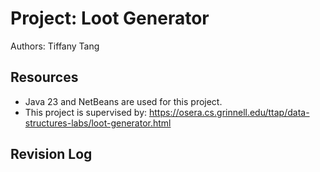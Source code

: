 # Project: Loot Generator

Authors: Tiffany Tang

## Resources

*  Java 23 and NetBeans are used for this project.
* This project is supervised by: 
https://osera.cs.grinnell.edu/ttap/data-structures-labs/loot-generator.html

## Revision Log

